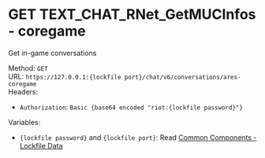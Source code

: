 <!-- This file is automatically generated! Do not edit it directly! See https://github.com/techchrism/valorant-api-docs/blob/trunk/contributing.md for more information. -->

# GET TEXT_CHAT_RNet_GetMUCInfos - coregame

Get in-game conversations  


Method: `GET`  
URL: `https://127.0.0.1:{lockfile port}/chat/v6/conversations/ares-coregame`  
Headers:
 - `Authorization`: `Basic {base64 encoded "riot:{lockfile password}"}`

Variables:
 - `{lockfile password}` and `{lockfile port}`: Read [Common Components - Lockfile Data](../common-components.md#lockfile-data)

